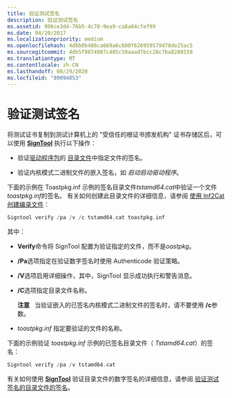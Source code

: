 ```yaml
---
title: 验证测试签名
description: 验证测试签名
ms.assetid: 996ce3d4-76b5-4c78-9ea9-ca8a04cfef99
ms.date: 04/20/2017
ms.localizationpriority: medium
ms.openlocfilehash: 4d8b0b486ca669a6c600f626959579d78de25ac5
ms.sourcegitcommit: 4db5f9874907c405c59aaad7bcc28c7ba8280150
ms.translationtype: MT
ms.contentlocale: zh-CN
ms.lasthandoff: 08/29/2020
ms.locfileid: "89094853"
---
```

# <a name="verifying-the-test-signature"></a>验证测试签名


将测试证书复制到测试计算机上的 "受信任的根证书颁发机构" 证书存储区后，可以使用 [**SignTool**](../devtest/signtool.md) 执行以下操作：

-   验证[驱动程序包](driver-packages.md)的 [目录文件](catalog-files.md)中指定文件的签名。

-   验证内核模式二进制文件的嵌入签名，如 *启动启动驱动程序*。

下面的示例在 Toastpkg.inf 示例的签名目录文件*tstamd64.cat*中验证一个文件*toastpkg.inf*的签名。 有关如何创建此目录文件的详细信息，请参阅 [使用 Inf2Cat 创建编录文件](using-inf2cat-to-create-a-catalog-file.md)：

```cpp
Signtool verify /pa /v /c tstamd64.cat toastpkg.inf
```

其中：

-   **Verify**命令将 SignTool 配置为验证指定的文件，而不是*oastpkg*。

-   **/Pa**选项指定在验证数字签名时使用 Authenticode 验证策略。

-   **/V**选项启用详细操作，其中，SignTool 显示成功执行和警告消息。

-   **/C**选项指定目录文件名称。

    **注意**   当验证嵌入的已签名内核模式二进制文件的签名时，请不要使用 **/c**参数。

     

-   *toastpkg.inf* 指定要验证的文件的名称。

下面的示例验证 *toastpkg.inf* 示例的已签名目录文件（ *Tstamd64.cat*）的签名：

```cpp
Signtool verify /pa /v tstamd64.cat
```

有关如何使用 [**SignTool**](../devtest/signtool.md) 验证目录文件的数字签名的详细信息，请参阅 [验证测试签名的目录文件的签名](verifying-the-signature-of-a-test-signed-catalog-file.md)。

 

